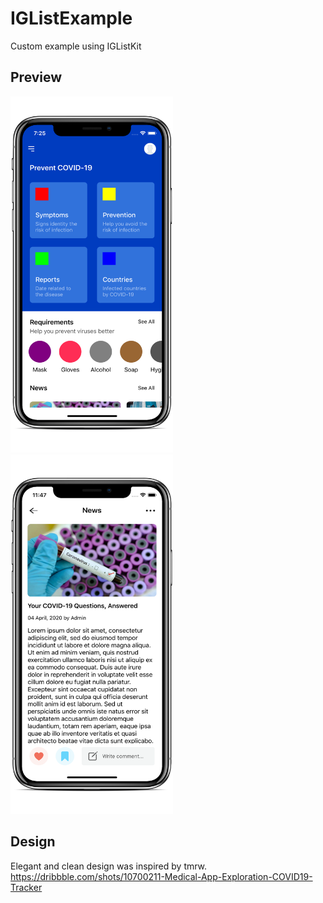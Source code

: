 # IGListExample
Custom example using IGListKit

## Preview

<img src="https://github.com/sseno/IGListExample/blob/master/Screenshots/Simulator%20Screen%20Shot%20-%20iPhone%20X%20-%202020-04-02%20at%2019.25.55_iphonexspacegrey_portrait.png" width="260" height="570" title="Home screen"> <img src="https://github.com/sseno/IGListExample/blob/master/Screenshots/Simulator%20Screen%20Shot%20-%20iPhone%20X%20-%202020-04-11%20at%2023.47.55_iphonexspacegrey_portrait.png" width="260" height="575" title="News Detail">

## Design
Elegant and clean design was inspired by tmrw. https://dribbble.com/shots/10700211-Medical-App-Exploration-COVID19-Tracker
